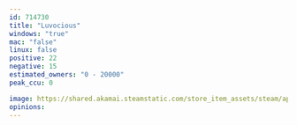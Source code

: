 ```yaml
---
id: 714730
title: "Luvocious"
windows: "true"
mac: "false"
linux: false
positive: 22
negative: 15
estimated_owners: "0 - 20000"
peak_ccu: 0

image: https://shared.akamai.steamstatic.com/store_item_assets/steam/apps/714730/header.jpg?t=1609087458
opinions:
---
```

